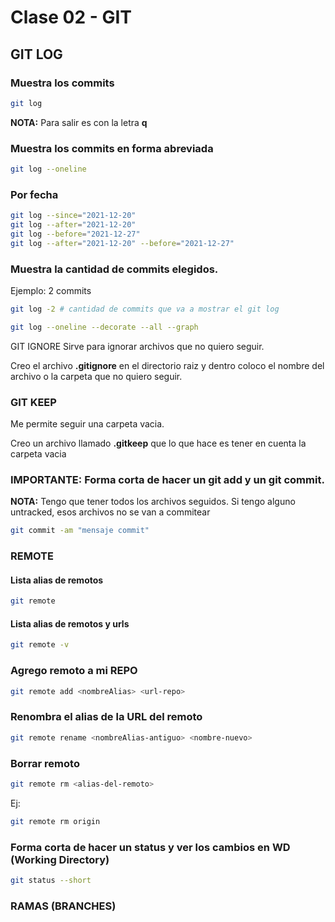 # Clase 02 - GIT

## GIT LOG

### Muestra los commits
```sh
git log
```
**NOTA:** Para salir es con la letra **q**


### Muestra los commits en forma abreviada
```sh
git log --oneline
```
### Por fecha

```sh
git log --since="2021-12-20"
git log --after="2021-12-20"
git log --before="2021-12-27"
git log --after="2021-12-20" --before="2021-12-27"
```
### Muestra la cantidad de commits elegidos.

Ejemplo: 2 commits

```sh
git log -2 # cantidad de commits que va a mostrar el git log
```

```sh
git log --oneline --decorate --all --graph
```

GIT IGNORE
Sirve para ignorar archivos que no quiero seguir.

Creo el archivo **.gitignore** en el directorio raiz y dentro coloco el nombre del archivo o la carpeta que no quiero seguir.


### GIT KEEP
Me permite seguir una carpeta vacia.

Creo un archivo llamado **.gitkeep** que lo que hace es tener en cuenta la carpeta vacia

### IMPORTANTE: Forma corta de hacer un git add y un git commit.
**NOTA:** Tengo que tener todos los archivos seguidos. Si tengo alguno untracked, esos archivos no se van a commitear

```sh
git commit -am "mensaje commit"
```

### REMOTE

#### Lista alias de remotos
```sh
git remote
```
#### Lista alias de remotos y urls
```sh
git remote -v
```

### Agrego remoto a mi REPO
```sh
git remote add <nombreAlias> <url-repo>
```

### Renombra el alias de la URL del remoto
```sh
git remote rename <nombreAlias-antiguo> <nombre-nuevo>
```

### Borrar remoto
```sh
git remote rm <alias-del-remoto>
```

Ej:

```sh
git remote rm origin
```

### Forma corta de hacer un status y ver los cambios en WD (Working Directory)

```sh
git status --short
```

### RAMAS (BRANCHES)